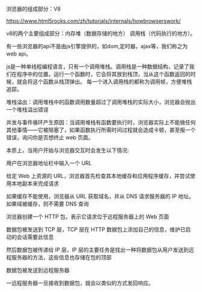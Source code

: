 
浏览器的组成部分：V8

https://www.html5rocks.com/zh/tutorials/internals/howbrowserswork/

v8的两个主要组成部分：内存堆（数据存储的地方） 调用栈（代码执行的地方）。

有一些浏览器的api不是由js引擎提供的，如dom,定时器，ajax等，我们称之为web api。

js是一种单线程编程语言，只有一个调用堆栈。调用栈是一种数据结构，记录了我们在程序中的位置。运行一个函数时，它会将其放到栈顶，当从这个函数返回的时候，就会将这个函数从栈顶弹出。
每一个进入调用栈的都称为调用帧，方便堆栈追踪。

堆栈溢出：调用堆栈中的函数调用数量超过了调用堆栈的实际大小，浏览器会抛出一个堆栈溢出错误

并发与事件循环产生原因：当调用堆栈有函数要执行时，浏览器实际上不能做任何其他事情——它被阻塞了，如果函数执行所需时间过程就会造成卡顿，甚至报一个错误，询问你是否想终止 web 页面。


本质上，当用户开始与浏览器交互时会发生以下情况:

用户在浏览器地址栏中输入一个 URL

给定 Web 上资源的 URL，浏览器首先检查其本地缓存和应用程序缓存，并尝试使用本地副本来完成请求

如果缓存不能使用，浏览器从 URL 获取域名，并从 DNS 请求服务器的 IP 地址。如果域被缓存，则不需要 DNS 查询

浏览器创建一个 HTTP 包，表示它请求位于远程服务器上的 Web 页面

数据包被发送到 TCP 层，TCP 层在 HTTP 数据包上添加自己的信息，维护已启动的会话需要此信息

然后数据包被传递给 IP 层，IP 层的主要任务是找出一种将数据包从用户发送到远程服务器的方法，这些信息也存储在包的顶部

数据包被发送到远程服务器

一远程服务器一旦接收到数据包，就会以类似的方式发回响应。